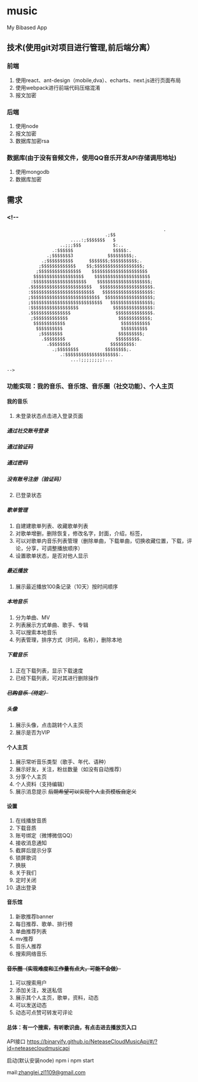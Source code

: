 #  music
My Bibased App
##  技术(使用git对项目进行管理,前后端分离）
###  前端
1.  使用react、ant-design（mobile,dva）、echarts、next.js进行页面布局
2.  使用webpack进行前端代码压缩混淆
3.  报文加密
###  后端
1.  使用node
2.  报文加密
3.  数据库加密rsa
###  数据库(由于没有音频文件，使用QQ音乐开发API存储调用地址)
1.  使用mongodb
2.  数据库加密
##  需求
###    <!--
                                                               .
                                         .;$$
                            ....:;$$$$$$$   $
                        ..;;;$$$            $:..
                     .:$$$$$$               $$$$$:.
                   .;$$$$$$$3             $$$$$$$$$;.
                 .;$$$$$$$$$$      $$$$$$$;$$$$$$$$$$;.
                ;$$$$$$$$$$$$$    $$;$$$$$$$$$$$$$$$$$$;
               ;$$$$$$$$$$$$$$$$    $$$$$$$$$$$$$$$$$$$$$
              $$$$$$$$$$$$$$$$$$$    $$$$$$$$$$$$$$$$$$$$$
             :$$$$$$$$$$$$$$$$$$$$    $$$$$$$$$$$$$$$$$$$$;
            .$$$$$$$$$$$$$$$$$$$$$$$   $$$$$$$$$$$$$$$$$$$$.
            :$$$$$$$$$$$$$$$$$$$$$$$$   $$$$$$$$$$$$$$$$$$$:
            ;$$$$$$$$$$$$$$$$$$$$$$$$$$  $$$$$$$$$$$$$$$$$$;
            ;$$$$$$$$$$$$$$$$$$$$$$$$$$$   $$$$$$$$$$$$$$$$;
            :$$$$$$$$$$$$$$$$$$             $$$$$$$$$$$$$$$:
            .$$$$$$$$$$$$$$$                 $$$$$$$$$$$$$$.
             ;$$$$$$$$$$$$$                   $$$$$$$$$$$$;
              $$$$$$$$$$$$                     $$$$$$$$$$$
               $$$$$$$$$$                      $$$$$$$$$$
                ;$$$$$$$$                     $$$$$$$$$;
                 .$$$$$$$$                   $$$$$$$$$.
                   .$$$$$$$$               $$$$$$$$$:
                     .;$$$$$$$$          $$$$$$$$;.
                        .:$$$$$$$$$$$$$$$$$$$$:.
                            ...:;;;;;;;;:...

    -->
###  功能实现：我的音乐、音乐馆、音乐圈（社交功能）、个人主页

####  我的音乐
1.  未登录状态点击进入登录页面
#####  通过社交账号登录
#####  通过验证码
#####  通过密码
#####  没有账号注册（验证码）
2.  已登录状态
#####  歌单管理
1.  自建建歌单列表、收藏歌单列表
2.  对歌单增删，删除恢复，修改名字，封面，介绍，标签，
3.  可以对歌单内音乐列表管理（删除单曲，下载单曲，切换收藏位置，下载，评论，分享，可调整播放顺序）
4.  设置歌单状态，是否对他人显示
#####  最近播放
1.  展示最近播放100条记录（10天）按时间顺序
#####  本地音乐
1.  分为单曲、MV
2.  列表展示方式单曲、歌手、专辑
3.  可以搜索本地音乐
4.  列表管理，排序方式（时间，名称），删除本地
#####  下载音乐
1.  正在下载列表，显示下载速度
2.  已经下载列表，可对其进行删除操作
#####  ~~已购音乐（待定）~~
#####  头像
1.  展示头像，点击跳转个人主页
2.  展示是否为VIP

####  个人主页
1.  展示常听音乐类型（歌手、年代、语种）
2.  展示好友，关注，粉丝数量（如没有自动推荐）
3.  分享个人主页
4.  个人资料（支持编辑）
5.  展示消息提示
~~后期希望可以实现个人主页模板自定义~~

####  设置
1.  在线播放音质
2.  下载音质
5.  账号绑定（微博微信QQ）
6.  接收消息通知
7.  截屏后提示分享
8.  锁屏歌词
9.  换肤
10.  关于我们
11.  定时关闭
12.  退出登录

####  音乐馆
1.  新歌推荐banner
2.  每日推荐、歌单、排行榜
3.  单曲推荐列表
4.  mv推荐
5.  音乐人推荐
6.  搜索网络音乐

####  ~~音乐圈（实现难度和工作量有点大，可能不会做）~~
1.  可以搜索用户
2.  添加关注，发送私信
3.  展示其个人主页，歌单，资料，动态
4.  可以发送动态
5.  动态可点赞可转发可评论

####  总体：有一个搜索，有听歌识曲，有点击进去播放页入口

API接口
https://binaryify.github.io/NeteaseCloudMusicApi/#/?id=neteasecloudmusicapi

启动(默认安装node)
npm i
npm start

mail:zhanglei.zl1109@gmail.com